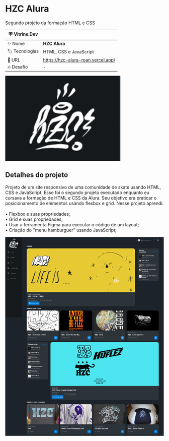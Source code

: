 # HZC Alura

Segundo projeto da formação HTML e CSS 

| :placard: Vitrine.Dev |     |
| -------------  | --- |
| :sparkles: Nome        | **HZC Alura**
| :label: Tecnologias | HTML, CSS e JavaScript
| :rocket: URL         | https://hzc-alura-roan.vercel.app/
| :fire: Desafio     | -


![](https://raw.githubusercontent.com/guilhermeSilva94/hzc-alura/master/img/logoSite.png#vitrinedev)

## Detalhes do projeto

Projeto de um site responsivo de uma comunidade de skate usando HTML, CSS e JavaScript. 
Esse foi o segundo projeto executado enquanto eu cursava a formação de HTML e CSS da Alura. 
Seu objetivo era praticar o posicionamento de elementos usando flexbox e grid. Nesse projeto aprendi:<br>
<br>• Flexbox e suas propriedades; <br>
• Grid e suas propriedades; <br>
• Usar a ferramenta Figma para executar o código de um layout; <br>
• Criação do "menu hamburguer" usando JavaScript; <br>



![](https://raw.githubusercontent.com/guilhermeSilva94/hzc-alura/master/img/PaginaDesktop.png)

